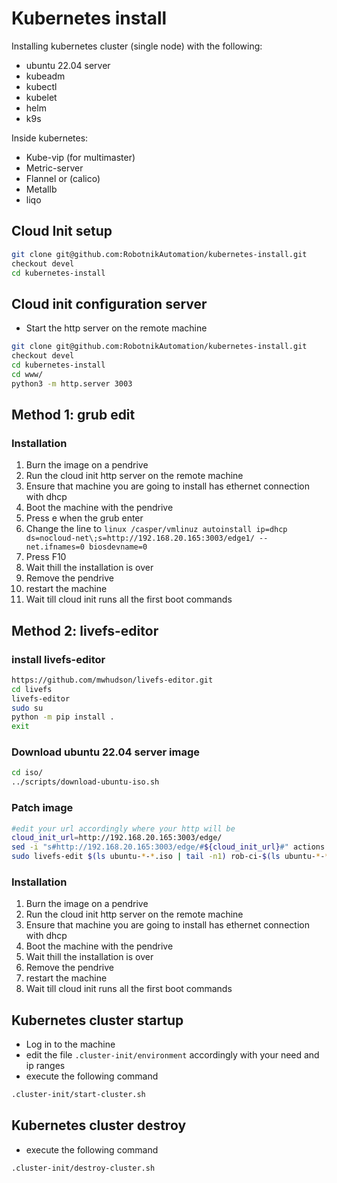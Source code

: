 # Kubernetes install

Installing kubernetes cluster (single node) with the following:
- ubuntu 22.04 server
- kubeadm
- kubectl
- kubelet
- helm
- k9s

Inside kubernetes:
- Kube-vip (for multimaster)
- Metric-server
- Flannel or (calico)
- Metallb
- liqo

## Cloud Init setup
```bash
git clone git@github.com:RobotnikAutomation/kubernetes-install.git
checkout devel
cd kubernetes-install
```

## Cloud init configuration server
- Start the http server on the remote machine
```bash
git clone git@github.com:RobotnikAutomation/kubernetes-install.git
checkout devel
cd kubernetes-install
cd www/
python3 -m http.server 3003
```

## Method 1: grub edit

### Installation
1. Burn the image on a pendrive
2. Run the cloud init http server on the remote machine
3. Ensure that machine you are going to install has ethernet connection with dhcp
4. Boot the machine with the pendrive
5. Press e when the grub enter
6. Change the line to `linux /casper/vmlinuz autoinstall ip=dhcp ds=nocloud-net\;s=http://192.168.20.165:3003/edge1/ -- net.ifnames=0 biosdevname=0`
7. Press F10
5. Wait thill the installation is over
6. Remove the pendrive
7. restart the machine
8. Wait till cloud init runs all the first boot commands

## Method 2: livefs-editor
### install livefs-editor
```bash
https://github.com/mwhudson/livefs-editor.git
cd livefs
livefs-editor
sudo su
python -m pip install .
exit
```
### Download ubuntu 22.04 server image
```bash
cd iso/
../scripts/download-ubuntu-iso.sh
```
### Patch image
```bash
#edit your url accordingly where your http will be
cloud_init_url=http://192.168.20.165:3003/edge/
sed -i "s#http://192.168.20.165:3003/edge/#${cloud_init_url}#" actions.yaml
sudo livefs-edit $(ls ubuntu-*-*.iso | tail -n1) rob-ci-$(ls ubuntu-*-*.iso | tail -n1) --action-yaml actions.yaml
```
### Installation
1. Burn the image on a pendrive
2. Run the cloud init http server on the remote machine
3. Ensure that machine you are going to install has ethernet connection with dhcp
4. Boot the machine with the pendrive
5. Wait thill the installation is over
6. Remove the pendrive
7. restart the machine
8. Wait till cloud init runs all the first boot commands


## Kubernetes cluster startup

- Log in to the machine
- edit the file `.cluster-init/environment` accordingly with your need and ip ranges
- execute the following command
```bash
.cluster-init/start-cluster.sh
```
## Kubernetes cluster destroy
- execute the following command
```bash
.cluster-init/destroy-cluster.sh
```